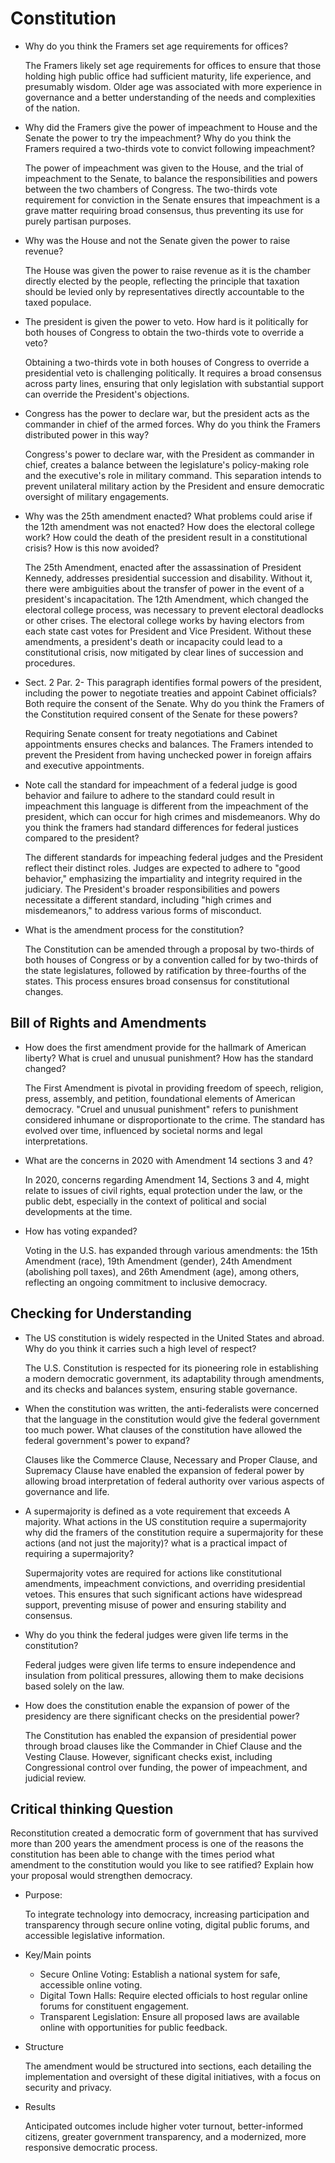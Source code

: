 # Constitution

- Why do you think the Framers set age requirements for offices?

    The Framers likely set age requirements for offices to ensure that those holding high public office had sufficient maturity, life experience, and presumably wisdom. Older age was associated with more experience in governance and a better understanding of the needs and complexities of the nation.

- Why did the Framers give the power of impeachment to House and the Senate the power to try the impeachment? Why do you think the Framers required a two-thirds vote to convict following impeachment? 

    The power of impeachment was given to the House, and the trial of impeachment to the Senate, to balance the responsibilities and powers between the two chambers of Congress. The two-thirds vote requirement for conviction in the Senate ensures that impeachment is a grave matter requiring broad consensus, thus preventing its use for purely partisan purposes.

- Why was the House and not the Senate given the power to raise revenue?

    The House was given the power to raise revenue as it is the chamber directly elected by the people, reflecting the principle that taxation should be levied only by representatives directly accountable to the taxed populace.

- The president is given the power to veto. How hard is it politically for both houses of Congress to obtain the two-thirds vote to override a veto?

    Obtaining a two-thirds vote in both houses of Congress to override a presidential veto is challenging politically. It requires a broad consensus across party lines, ensuring that only legislation with substantial support can override the President's objections.

- Congress has the power to declare war, but the president acts as the commander in chief of the armed forces. Why do you think the Framers distributed power in this way?

   Congress's power to declare war, with the President as commander in chief, creates a balance between the legislature's policy-making role and the executive's role in military command. This separation intends to prevent unilateral military action by the President and ensure democratic oversight of military engagements.

- Why was the 25th amendment enacted? What problems could arise if the 12th amendment was not enacted? How does the electoral college work? How could the death of the president result in a constitutional crisis? How is this now avoided?

    The 25th Amendment, enacted after the assassination of President Kennedy, addresses presidential succession and disability. Without it, there were ambiguities about the transfer of power in the event of a president's incapacitation. The 12th Amendment, which changed the electoral college process, was necessary to prevent electoral deadlocks or other crises. The electoral college works by having electors from each state cast votes for President and Vice President. Without these amendments, a president's death or incapacity could lead to a constitutional crisis, now mitigated by clear lines of succession and procedures.

- Sect. 2 Par. 2- This paragraph identifies formal powers of the president, including the power to negotiate treaties and appoint Cabinet officials? Both require the consent of the Senate. Why do you think the Framers of the Constitution required consent of the Senate for these powers?

    Requiring Senate consent for treaty negotiations and Cabinet appointments ensures checks and balances. The Framers intended to prevent the President from having unchecked power in foreign affairs and executive appointments.

- Note call the standard for impeachment of a federal judge is good behavior and failure to adhere to the standard could result in impeachment this language is different from the impeachment of the president, which can occur for high crimes and misdemeanors. Why do you think the framers had standard differences for federal justices compared to the president?

    The different standards for impeaching federal judges and the President reflect their distinct roles. Judges are expected to adhere to "good behavior," emphasizing the impartiality and integrity required in the judiciary. The President's broader responsibilities and powers necessitate a different standard, including "high crimes and misdemeanors," to address various forms of misconduct.

- What is the amendment process for the constitution?

    The Constitution can be amended through a proposal by two-thirds of both houses of Congress or by a convention called for by two-thirds of the state legislatures, followed by ratification by three-fourths of the states. This process ensures broad consensus for constitutional changes.

## Bill of Rights and Amendments
- How does the first amendment provide for the hallmark of American liberty? What is cruel and unusual punishment? How has the standard changed?

    The First Amendment is pivotal in providing freedom of speech, religion, press, assembly, and petition, foundational elements of American democracy. "Cruel and unusual punishment" refers to punishment considered inhumane or disproportionate to the crime. The standard has evolved over time, influenced by societal norms and legal interpretations.

- What are the concerns in 2020 with Amendment 14 sections 3 and 4?

    In 2020, concerns regarding Amendment 14, Sections 3 and 4, might relate to issues of civil rights, equal protection under the law, or the public debt, especially in the context of political and social developments at the time.

- How has voting expanded?

    Voting in the U.S. has expanded through various amendments: the 15th Amendment (race), 19th Amendment (gender), 24th Amendment (abolishing poll taxes), and 26th Amendment (age), among others, reflecting an ongoing commitment to inclusive democracy.

## Checking for Understanding
- The US constitution is widely respected in the United States and abroad. Why do you think it carries such a high level of respect?

    The U.S. Constitution is respected for its pioneering role in establishing a modern democratic government, its adaptability through amendments, and its checks and balances system, ensuring stable governance.

- When the constitution was written, the anti-federalists were concerned that the language in the constitution would give the federal government too much power. What clauses of the constitution have allowed the federal government's power to expand?

    Clauses like the Commerce Clause, Necessary and Proper Clause, and Supremacy Clause have enabled the expansion of federal power by allowing broad interpretation of federal authority over various aspects of governance and life.

- A supermajority is defined as a vote requirement that exceeds A majority. What actions in the US constitution require a supermajority why did the framers of the constitution require a supermajority for these actions (and not just the majority)? what is a practical impact of requiring a supermajority?

    Supermajority votes are required for actions like constitutional amendments, impeachment convictions, and overriding presidential vetoes. This ensures that such significant actions have widespread support, preventing misuse of power and ensuring stability and consensus.

- Why do you think the federal judges were given life terms in the constitution?

    Federal judges were given life terms to ensure independence and insulation from political pressures, allowing them to make decisions based solely on the law.

- How does the constitution enable the expansion of power of the presidency are there significant checks on the presidential power?

    The Constitution has enabled the expansion of presidential power through broad clauses like the Commander in Chief Clause and the Vesting Clause. However, significant checks exist, including Congressional control over funding, the power of impeachment, and judicial review.

## Critical thinking Question
Reconstitution created a democratic form of government that has survived more than 200 years the amendment process is one of the reasons the constitution has been able to change with the times period what amendment to the constitution would you like to see ratified? Explain how your proposal would strengthen democracy.

- Purpose:

    To integrate technology into democracy, increasing participation and transparency through secure online voting, digital public forums, and accessible legislative information.

- Key/Main points
    - Secure Online Voting: Establish a national system for safe, accessible online voting.
    - Digital Town Halls: Require elected officials to host regular online forums for constituent engagement.
    - Transparent Legislation: Ensure all proposed laws are available online with opportunities for public feedback.
- Structure

    The amendment would be structured into sections, each detailing the implementation and oversight of these digital initiatives, with a focus on security and privacy.

- Results

    Anticipated outcomes include higher voter turnout, better-informed citizens, greater government transparency, and a modernized, more responsive democratic process.